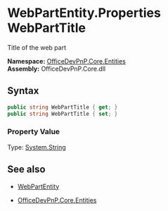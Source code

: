 # WebPartEntity.Properties WebPartTitle
Title of the web part  

**Namespace:** [OfficeDevPnP.Core.Entities](OfficeDevPnP.Core.Entities.md)  
**Assembly:** OfficeDevPnP.Core.dll  
## Syntax
```C#
public string WebPartTitle { get; }
public string WebPartTitle { set; }
```

### Property Value
Type: [System.String](System.String.md) 

## See also
- [WebPartEntity](WebPartEntity.md) 

- [OfficeDevPnP.Core.Entities](OfficeDevPnP.Core.Entities.md)
